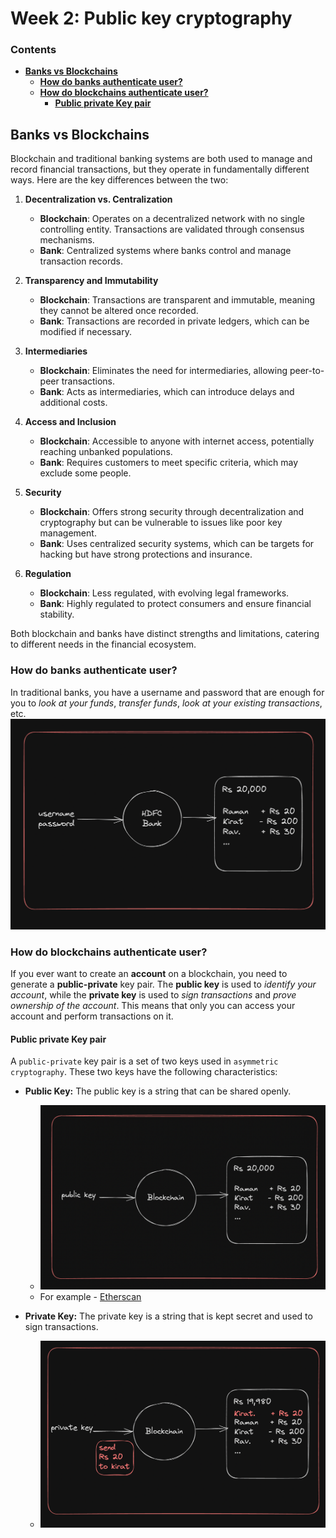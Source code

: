 # Week 2: Public key cryptography

### Contents
- [**Banks vs Blockchains**](#banks-vs-blockchains)  
    - [**How do banks authenticate user?**](#how-do-banks-authenticate-user)  
    - [**How do blockchains authenticate user?**](#how-do-blockchains-authenticate-user)
        - [**Public private Key pair**](#public-private-key-pair)



## Banks vs Blockchains
Blockchain and traditional banking systems are both used to manage and record financial transactions, but they operate in fundamentally different ways. Here are the key differences between the two:
1. **Decentralization vs. Centralization**
    - **Blockchain**: Operates on a decentralized network with no single controlling entity. Transactions are validated through consensus mechanisms.
    - **Bank**: Centralized systems where banks control and manage transaction records.

2. **Transparency and Immutability**
    - **Blockchain**: Transactions are transparent and immutable, meaning they cannot be altered once recorded.
    - **Bank**: Transactions are recorded in private ledgers, which can be modified if necessary.

3. **Intermediaries**
    - **Blockchain**: Eliminates the need for intermediaries, allowing peer-to-peer transactions.
    - **Bank**: Acts as intermediaries, which can introduce delays and additional costs.

4. **Access and Inclusion**
    - **Blockchain**: Accessible to anyone with internet access, potentially reaching unbanked populations.
    - **Bank**: Requires customers to meet specific criteria, which may exclude some people.

5. **Security**
    - **Blockchain**: Offers strong security through decentralization and cryptography but can be vulnerable to issues like poor key management.
    - **Bank**: Uses centralized security systems, which can be targets for hacking but have strong protections and insurance.

6. **Regulation**
    - **Blockchain**: Less regulated, with evolving legal frameworks.
    - **Bank**: Highly regulated to protect consumers and ensure financial stability.

Both blockchain and banks have distinct strengths and limitations, catering to different needs in the financial ecosystem.

### How do banks authenticate user?
In traditional banks, you have a username and password that are enough for you to
*look at your funds*, *transfer funds*, *look at your existing transactions*, etc.
![](images/banks_auth.png)

### How do blockchains authenticate user?
If you ever want to create an **account** on a blockchain, you need to generate a **public-private** key pair. The **public key** is used to *identify your account*, while the **private key** is used to *sign transactions* and *prove ownership of the account*. This means that only you can access your account and perform transactions on it.

#### Public private Key pair
A `public-private` key pair is a set of two keys used in `asymmetric cryptography`. These two keys have the following characteristics:
- **Public Key:** The public key is a string that can be shared openly.
    - ![](images/blockchain_auth.png)
    - For example - [Etherscan](https://etherscan.io/address/0xD9a657ACB3960DB92AaaA32942019bD3c473FCCB)

- **Private Key:** The private key is a string that is kept secret and used to sign transactions.
    - ![](images/private_key_blockchain.png)